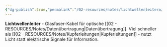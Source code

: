 ```yaml
---
{"dg-publish":true,"permalink":"/02-resources/notes/lichtwellenleitern/","tags":["netzwerk/kabel","übertragung/optisch"],"noteIcon":"","updated":"2025-08-28T20:50:30.000+02:00"}
---
```



**Lichtwellenleiter** - Glasfaser-Kabel für optische [[02 - RESOURCES/Notes/Datenübertragung\|Datenübertragung]].
Viel schneller als [[02 - RESOURCES/Notes/Kupferleitungen\|Kupferleitungen]] - nutzt Licht statt elektrische Signale für Information.